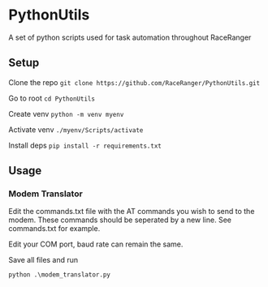 # PythonUtils
A set of python scripts used for task automation throughout RaceRanger

## Setup

Clone the repo
```git clone https://github.com/RaceRanger/PythonUtils.git```

Go to root
```cd PythonUtils```

Create venv
```python -m venv myenv```

Activate venv
```./myenv/Scripts/activate```

Install deps
```pip install -r requirements.txt```

## Usage

### Modem Translator

Edit the commands.txt file with the AT commands you wish to send to the modem. 
These commands should be seperated by a new line. See commands.txt for example.

Edit your COM port, baud rate can remain the same.

Save all files and run

```python .\modem_translator.py```
